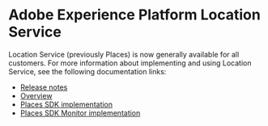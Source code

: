 # Adobe Experience Platform Location Service

Location Service \(previously Places\) is now generally available for all customers. For more information about implementing and using Location Service, see the following documentation links:

* [Release notes](https://docs.adobe.com/content/help/en/places/using/release-notes.html)
* [Overview](https://docs.adobe.com/content/help/en/places/using/home.html)
* [Places SDK implementation](https://docs.adobe.com/content/help/en/places/using/places-ext-aep-sdks/places-extension/places-extension.html)
* [Places SDK Monitor implementation](https://docs.adobe.com/content/help/en/places/using/places-ext-aep-sdks/places-monitor-extension/places-monitor-extension.html)

